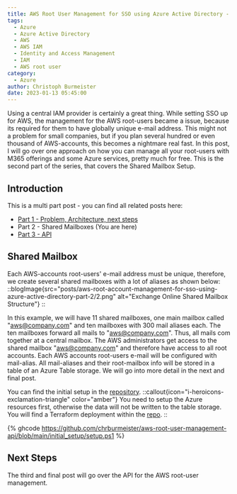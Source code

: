 ```yaml
---
title: AWS Root User Management for SSO using Azure Active Directory - Part 2
tags:
  - Azure
  - Azure Active Directory
  - AWS
  - AWS IAM
  - Identity and Access Management
  - IAM
  - AWS root user
category:
  - Azure
author: Christoph Burmeister
date: 2023-01-13 05:45:00
---
```


Using a central IAM provider is certainly a great thing. While setting SSO up for AWS, the management for the AWS root-users became a issue, because its required for them to have globally unique e-mail address. This might not a problem for small companies, but if you plan several hundred or even thousand of AWS-accounts, this becomes a nightmare real fast. In this post, I will go over one approach on how you can manage all your root-users with M365 offerings and some Azure services, pretty much for free.
This is the second part of the series, that covers the Shared Mailbox Setup.

<!-- more -->
<!-- toc -->
## Introduction
This is a multi part post - you can find all related posts here:

* [Part 1 - Problem, Architecture, next steps](/aws-root-account-management-for-sso-using-azure-active-directory-part-1/)
* Part 2 - Shared Mailboxes (You are here)
* [Part 3 - API](/aws-root-account-management-for-sso-using-azure-active-directory-part-3/)

## Shared Mailbox
Each AWS-accounts root-users' e-mail address must be unique, therefore, we create several shared mailboxes with a lot of aliases as shown below:
::blogImage{src="posts/aws-root-account-management-for-sso-using-azure-active-directory-part-2/2.png" alt="Exchange Online Shared Mailbox Structure"}
::
<br>

In this example, we will have 11 shared mailboxes, one main mailbox called "aws@company.com" and ten mailboxes with 300 mail aliases each. The ten mailboxes forward all mails to "aws@company.com". Thus, all mails com together at a central mailbox. The AWS administrators get access to the shared mailbox "aws@company.com" and therefore have access to all root accounts. Each AWS accounts root-users e-mail will be configured with mail-alias. All mail-aliases and their root-mailbox info will be stored in a table of an Azure Table storage. We will go into more detail in the next and final post.

You can find the initial setup in the [repository](https://github.com/chrburmeister/aws-root-user-management-api).
::callout{icon="i-heroicons-exclamation-triangle" color="amber"}
You need to setup the Azure resources first, otherwise the data will not be written to the table storage. You will find a Terraform deployment within the [repo](https://github.com/chrburmeister/aws-root-user-management-api/tree/main/terraform).
::

{% ghcode https://github.com/chrburmeister/aws-root-user-management-api/blob/main/initial_setup/setup.ps1 %}

## Next Steps
The third and final post will go over the API for the AWS root-user management.
